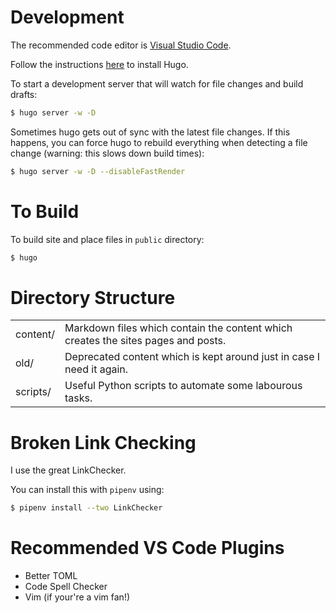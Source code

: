 # Development

The recommended code editor is [Visual Studio Code](https://code.visualstudio.com/).

Follow the instructions [here](https://gohugo.io/getting-started/installing) to install Hugo.

To start a development server that will watch for file changes and build drafts:

```sh
$ hugo server -w -D
```

Sometimes hugo gets out of sync with the latest file changes. If this happens, you can force hugo to rebuild everything when detecting a file change (warning: this slows down build times):

```sh
$ hugo server -w -D --disableFastRender
```

# To Build

To build site and place files in `public` directory:

```sh
$ hugo
```

# Directory Structure

<table>
    <tbody>
        <tr>
            <td>content/</td>
            <td>Markdown files which contain the content which creates the sites pages and posts.</td>
        </tr>
        <tr>
            <td>old/</td>
            <td>Deprecated content which is kept around just in case I need it again.</td>
        </tr>
        <tr>
            <td>scripts/</td>
            <td>Useful Python scripts to automate some labourous tasks.</td>
        </tr>
    </tbody>
</table>

# Broken Link Checking

I use the great LinkChecker.

You can install this with `pipenv` using:

```bash
$ pipenv install --two LinkChecker
```

# Recommended VS Code Plugins

* Better TOML
* Code Spell Checker
* Vim (if your're a vim fan!)
